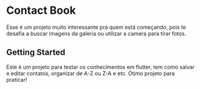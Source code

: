 # Contact Book

Esse é um projeto muito interessante pra quem está começando, pois te desafia a buscar imagens da galeria ou utilizar a camera para tirar fotos.

## Getting Started

Este é um projeto para testar os conhecimentos em flutter, tem como salvar e editar contatos, organizar de A-Z ou Z-A e etc. Ótimo projeto para praticar!
